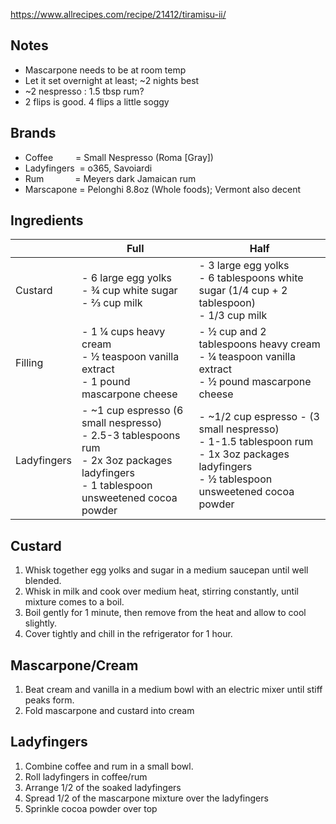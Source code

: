 https://www.allrecipes.com/recipe/21412/tiramisu-ii/ 
 

## Notes
- Mascarpone needs to be at room temp 
- Let it set overnight at least; ~2 nights best 
- ~2 nespresso : 1.5 tbsp rum? 
- 2 flips is good.  4 flips a little soggy 

## Brands
- Coffee &ensp;&ensp;&ensp;&ensp; = Small Nespresso (Roma [Gray])
- Ladyfingers &nbsp;= o365, Savoiardi
- Rum &ensp;&ensp;&ensp;&ensp;&ensp;&ensp; = Meyers dark Jamaican rum 
- Marscapone  = Pelonghi 8.8oz (Whole foods); Vermont also decent

## Ingredients

|             | Full                                                                                                            | Half |
|-------------|---------------------------------------------------------------------                                            |------|
| Custard     |- 6 large egg yolks <br /> - ¾ cup white sugar <br /> - ⅔ cup milk                                               |- 3 large egg yolks <br /> - 6 tablespoons  white sugar (1/4 cup + 2 tablespoon) <br /> - 1/3 cup milk |
| Filling     |- 1 ¼ cups heavy cream <br /> - ½ teaspoon vanilla extract <br /> - 1 pound mascarpone cheese                    | - ½ cup and 2 tablespoons heavy cream <br /> - ¼ teaspoon vanilla extract <br /> - ½ pound mascarpone cheese
| Ladyfingers |- ~1 cup espresso (6 small nespresso) <br /> - 2.5-3 tablespoons rum <br /> - 2x 3oz packages ladyfingers <br /> - 1 tablespoon unsweetened cocoa powder                                                                                             | - ~1/2 cup espresso - (3 small nespresso) <br /> - 1-1.5 tablespoon rum <br /> - 1x 3oz packages ladyfingers <br /> - ½ tablespoon unsweetened cocoa powder

## Custard 
1. Whisk together egg yolks and sugar in a medium saucepan until well blended.  
2. Whisk in milk and cook over medium heat, stirring constantly, until mixture comes to a boil. 
3. Boil gently for 1 minute, then remove from the heat and allow to cool slightly. 
4. Cover tightly and chill in the refrigerator for 1 hour. 

## Mascarpone/Cream 
1. Beat cream and vanilla in a medium bowl with an electric mixer until stiff peaks form. 
2. Fold mascarpone and custard into cream 

## Ladyfingers
1. Combine coffee and rum in a small bowl. 
2. Roll ladyfingers in coffee/rum
3. Arrange 1/2 of the soaked ladyfingers
4. Spread 1/2 of the mascarpone mixture over the ladyfingers
5. Sprinkle cocoa powder over top  